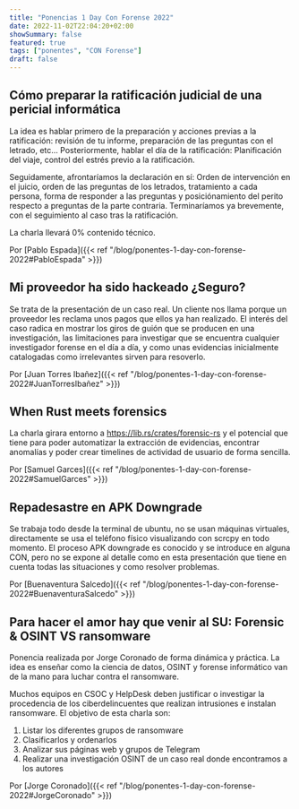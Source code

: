 ```yaml
---
title: "Ponencias 1 Day Con Forense 2022"
date: 2022-11-02T22:04:20+02:00
showSummary: false
featured: true
tags: ["ponentes", "CON Forense"]
draft: false
---
```



## Cómo preparar la ratificación judicial de una pericial informática

La idea es hablar primero de la preparación y acciones previas a la ratificación: revisión de tu informe, preparación de las preguntas con el letrado, etc...
Posteriormente, hablar el día de la ratificación: Planificación del viaje, control del estrés previo a la ratificación.

Seguidamente, afrontaríamos la declaración en sí: Orden de intervención en el juicio, orden de las preguntas de los letrados, tratamiento a cada persona, forma de responder a las preguntas y posiciónamiento del perito respecto a preguntas de la parte contraria.
Terminaríamos ya brevemente, con el seguimiento al caso tras la ratificación. 

La charla llevará 0% contenido técnico.

Por [Pablo Espada]({{< ref "/blog/ponentes-1-day-con-forense-2022#PabloEspada" >}})

## Mi proveedor ha sido hackeado ¿Seguro?

Se trata de la presentación de un caso real. Un cliente nos llama porque un proveedor les reclama unos pagos que ellos ya han realizado. El interés del caso radica en mostrar los giros de guión que se producen en una investigación, las limitaciones para investigar que se encuentra cualquier investigador forense en el día a día, y como unas evidencias inicialmente catalogadas como irrelevantes sirven para resoverlo.

Por [Juan Torres Ibañez]({{< ref "/blog/ponentes-1-day-con-forense-2022#JuanTorresIbañez" >}})

## When Rust meets forensics

La charla girara entorno a https://lib.rs/crates/forensic-rs  y el potencial que tiene para poder automatizar la extracción de evidencias, encontrar anomalías y poder crear timelines de actividad de usuario de forma sencilla.

Por [Samuel Garces]({{< ref "/blog/ponentes-1-day-con-forense-2022#SamuelGarces" >}})

## Repadesastre en APK Downgrade

Se trabaja todo desde la terminal de ubuntu, no se usan máquinas virtuales, directamente se usa el teléfono físico visualizando con scrcpy en todo momento. El proceso APK downgrade es conocido y se introduce en alguna CON, pero no se expone al detalle como en esta presentación que tiene en cuenta todas las situaciones y como resolver problemas.

Por [Buenaventura Salcedo]({{< ref "/blog/ponentes-1-day-con-forense-2022#BuenaventuraSalcedo" >}})

## Para hacer el amor hay que venir al SU: Forensic & OSINT VS ransomware 

Ponencia realizada por Jorge Coronado de forma dinámica y práctica. La idea es enseñar como la ciencia de datos, OSINT y forense informático van de la mano para luchar contra el ransomware.

Muchos equipos en CSOC y HelpDesk deben justificar o investigar la procedencia de los ciberdelincuentes que realizan intrusiones e instalan ransomware. El objetivo de esta charla son:
1.  Listar los diferentes grupos de ransomware
2. Clasificarlos y ordenarlos
3. Analizar sus páginas web y grupos de Telegram
4. Realizar una investigación OSINT de un caso real donde encontramos a los autores

Por [Jorge Coronado]({{< ref "/blog/ponentes-1-day-con-forense-2022#JorgeCoronado" >}})